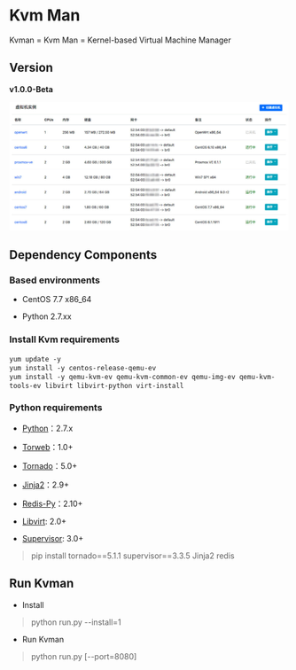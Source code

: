 Kvm Man
=========

Kvman = Kvm Man = Kernel-based Virtual Machine Manager


## Version

**v1.0.0-Beta**

![Kvm-Man](static/img/kvman-overview.jpg)


## Dependency Components

### Based environments

* CentOS 7.7 x86_64

* Python 2.7.xx


### Install Kvm requirements

```
yum update -y
yum install -y centos-release-qemu-ev
yum install -y qemu-kvm-ev qemu-kvm-common-ev qemu-img-ev qemu-kvm-tools-ev libvirt libvirt-python virt-install
```


### Python requirements

- [Python](http://www.python.org)：2.7.x

- [Torweb](https://github.com/xkstudio/Torweb)：1.0+

- [Tornado](http://www.tornadoweb.org/)：5.0+

- [Jinja2](http://jinja.pocoo.org/)：2.9+

- [Redis-Py](https://github.com/andymccurdy/redis-py)：2.10+

- [Libvirt](https://github.com/libvirt/libvirt-python): 2.0+

- [Supervisor](https://pypi.org/project/setuptools): 3.0+

> pip install tornado==5.1.1 supervisor==3.3.5 Jinja2 redis


## Run Kvman

* Install

> python run.py --install=1

* Run Kvman

> python run.py [--port=8080]
